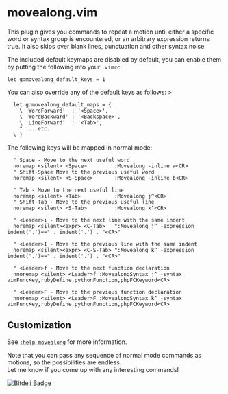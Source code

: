 movealong.vim
=============

This plugin gives you commands to repeat a motion until either a specific
word or syntax group is encountered, or an arbitrary expression returns true.
It also skips over blank lines, punctuation and other syntax noise.

The included default keymaps are disabled by default, you can enable them
by putting the following into your `.vimrc`:

```vim
let g:movealong_default_keys = 1
```

You can also override any of the default keys as follows: >

```vim
  let g:movealong_default_maps = {
    \ 'WordForward'  : '<Space>',
    \ 'WordBackward' : '<Backspace>',
    \ 'LineForward'  : '<Tab>',
    " ... etc.
  \ }
```

The following keys will be mapped in normal mode:

```vim
  " Space - Move to the next useful word
  noremap <silent> <Space>         :Movealong -inline w<CR>
  " Shift-Space Move to the previous useful word
  noremap <silent> <S-Space>       :Movealong -inline b<CR>

  " Tab - Move to the next useful line
  noremap <silent> <Tab>           :Movealong j^<CR>
  " Shift-Tab - Move to the previous useful line
  noremap <silent> <S-Tab>         :Movealong k^<CR>

  " <Leader>i - Move to the next line with the same indent
  noremap <silent><expr> <C-Tab>   ":Movealong j^ -expression indent('.')==" . indent('.') . "<CR>"
  
  " <Leader>I - Move to the previous line with the same indent
  noremap <silent><expr> <C-S-Tab> ":Movealong k^ -expression indent('.')==" . indent('.') . "<CR>"

  " <Leader>f - Move to the next function declaration
  nnoremap <silent> <Leader>f :MovealongSyntax j^ -syntax vimFuncKey,rubyDefine,pythonFunction,phpFCKeyword<CR>

  " <Leader>F - Move to the previous function declaration
  nnoremap <silent> <Leader>F :MovealongSyntax k^ -syntax vimFuncKey,rubyDefine,pythonFunction,phpFCKeyword<CR>
```

## Customization

See [`:help movealong`](http://vim-doc.heroku.com/view?https://raw.github.com/toupeira/vim-movealong/master/doc/movealong.txt) for more information.

Note that you can pass any sequence of normal mode commands as motions, so the
possibilities are endless.  
Let me know if you come up with any interesting commands!

[![Bitdeli Badge](https://d2weczhvl823v0.cloudfront.net/toupeira/vim-movealong/trend.png)](https://bitdeli.com/free "Bitdeli Badge")
